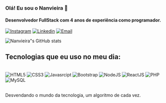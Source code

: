 ### Olá! Eu sou o Nanvieira :wave:

#### Desenvolvedor FullStack com 4 anos de experiência como programador.

[![Instagram](https://img.shields.io/badge/Instagram-E4405F?style=for-the-badge&logo=instagram&logoColor=white)](https://instagram.com/nanvieiradev)
[![Linkedin](https://img.shields.io/badge/LinkedIn-0077B5?style=for-the-badge&logo=linkedin&logoColor=white)](https://linkedin.com/in/nanvieiradev)
[![Email](https://img.shields.io/badge/Gmail-D14836?style=for-the-badge&logo=gmail&logoColor=white)](https://mail.google.com/mail/u/0/#inbox?compose=GTvVlcRzBlDZJdLkglqTVcMvQdSPqgqqjmQrDCFGltCcjQTVdSdpZvjrTvWLmPKnVwsmzFDdgqZTn)

![Nanvieira"s GitHub stats](https://github-readme-stats.vercel.app/api?username=nanvieiradev&show_icons=true&theme=radical&locale=pt-br)

## Tecnologias que eu uso no meu dia:

<div style="display: inline_block; "><br/>
    <img align="center" alt="HTML5" src="https://img.shields.io/badge/HTML5-E34F26?style=for-the-badge&logo=html5&logoColor=white" />
    <img align="center" alt="CSS3" src="https://img.shields.io/badge/CSS3-1572B6?style=for-the-badge&logo=css3&logoColor=white" />
    <img align="center" alt="Javasrcipt" src="https://img.shields.io/badge/Javasrcipt-F7DF1E?style=for-the-badge&logo=javasrcipt&logoColor=black" />
    <img align="center" alt="Bootstrap" src="https://img.shields.io/badge/Bootstrap-563D7C?style=for-the-badge&logo=bootstrap&logoColor=white" />
    <img align="center" alt="NodeJS" src="https://img.shields.io/badge/Node.js-43853D?style=for-the-badge&logo=node.js&logoColor=white" />
    <img align="center" alt="ReactJS" src="https://img.shields.io/badge/React-20232A?style=for-the-badge&logo=react&logoColor=61DAFB" />
    <img align="center" alt="PHP" src="https://img.shields.io/badge/PHP-777BB4?style=for-the-badge&logo=php&logoColor=white" />
    <img align="center" alt="MySQL" src="https://img.shields.io/badge/MySQL-00000F?style=for-the-badge&logo=mysql&logoColor=white" />
</div><br/>

Desvendando o mundo da tecnologia, um algoritmo de cada vez.
